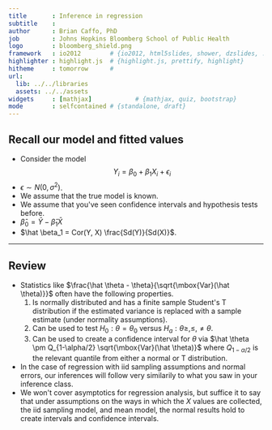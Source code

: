 ```yaml
---
title       : Inference in regression
subtitle    : 
author      : Brian Caffo, PhD
job         : Johns Hopkins Bloomberg School of Public Health
logo        : bloomberg_shield.png
framework   : io2012        # {io2012, html5slides, shower, dzslides, ...}
highlighter : highlight.js  # {highlight.js, prettify, highlight}
hitheme     : tomorrow      # 
url:
  lib: ../../libraries
  assets: ../../assets
widgets     : [mathjax]            # {mathjax, quiz, bootstrap}
mode        : selfcontained # {standalone, draft}
---
```



## Recall our model and fitted values
* Consider the model
$$
Y_i = \beta_0 + \beta_1 X_i + \epsilon_i
$$
* $\epsilon \sim N(0, \sigma^2)$. 
* We assume that the true model is known.
* We assume that you've seen confidence intervals and hypothesis tests before.
* $\hat \beta_0 = \bar Y - \hat \beta_1 \bar X$
* $\hat \beta_1 = Cor(Y, X) \frac{Sd(Y)}{Sd(X)}$.

---
## Review
* Statistics like $\frac{\hat \theta - \theta}{\sqrt{\mbox{Var}(\hat \theta)}}$ often have the following properties.
    1. Is normally distributed and has a finite sample Student's T distribution if the estimated variance is replaced with a sample estimate (under normality assumptions).
    3. Can be used to test $H_0 : \theta = \theta_0$ versus $H_a : \theta \geq, \leq, \neq \theta$.
    4. Can be used to create a confidence interval for $\theta$ via $\hat \theta \pm Q_{1-\alpha/2} \sqrt{\mbox{Var}(\hat \theta)}$
    where $Q_{1-\alpha/2}$ is the relevant quantile from either a normal or T distribution.
* In the case of regression with iid sampling assumptions and normal errors, our inferences will follow
very similarily to what you saw in your inference class.
* We won't cover asymptotics for regression analysis, but suffice it to say that under assumptions 
on the ways in which the $X$ values are collected, the iid sampling model, and mean model, 
the normal results hold to create intervals and confidence intervals.
